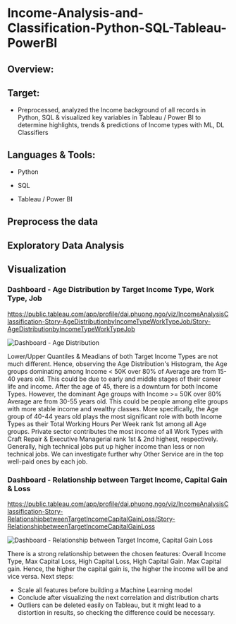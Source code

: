 # Income-Analysis-and-Classification-Python-SQL-Tableau-PowerBI

## Overview:


## Target:

- Preprocessed, analyzed the Income background of all records in Python, SQL & visualized key variables in Tableau / Power BI to determine highlights, trends & predictions of Income types with ML, DL Classifiers

## Languages & Tools:

- Python

- SQL

- Tableau / Power BI

## Preprocess the data


## Exploratory Data Analysis


## Visualization


### Dashboard - Age Distribution by Target Income Type, Work Type, Job

https://public.tableau.com/app/profile/dai.phuong.ngo/viz/IncomeAnalysisClassification-Story-AgeDistributionbyIncomeTypeWorkTypeJob/Story-AgeDistributionbyIncomeTypeWorkTypeJob

![Dashboard - Age Distribution](https://user-images.githubusercontent.com/70437668/144766516-88f5ba6c-00a3-4523-ade3-efef00a4115c.png)

Lower/Upper Quantiles & Meadians of both Target Income Types are not much different. Hence, observing the Age Distribution's Histogram, the Age groups dominating among Income < 50K over 80% of Average are from 15-40 years old. This could be due to early and middle stages of their career life and income. After the age of 45, there is a downturn for both Income Types. However, the dominant Age groups with Income >= 50K over 80% Average are from 30-55 years old. This could be people among elite groups with more stable income and wealthy classes. More specifically, the Age group of 40-44 years old plays the most significant role with both Income Types as their Total Working Hours Per Week rank 1st among all Age groups. Private sector contributes the most income of all Work Types with Craft Repair & Executive Managerial rank 1st & 2nd highest, respectively. Generally, high technical jobs put up higher income than less or non technical jobs. We can investigate further why Other Service are in the top well-paid ones by each job.

### Dashboard - Relationship between Target Income, Capital Gain & Loss

https://public.tableau.com/app/profile/dai.phuong.ngo/viz/IncomeAnalysisClassification-Story-RelationshipbetweenTargetIncomeCapitalGainLoss/Story-RelationshipbetweenTargetIncomeCapitalGainLoss

![Dashboard - Relationship between Target Income, Capital Gain   Loss](https://user-images.githubusercontent.com/70437668/144766517-c3152cb8-8311-4833-8001-1afa20067a6b.png)

There is a strong relationship between the chosen features: Overall Income Type, Max Capital Loss, High Capital Loss, High Capital Gain. Max Capital gain. Hence, the higher the capital gain is, the higher the income will be and vice versa.
Next steps:
- Scale all features before building a Machine Learning model
- Conclude after visualizing the next correlation and distribution charts
- Outliers can be deleted easily on Tableau, but it might lead to a distortion in results, so checking the difference could be necessary.
